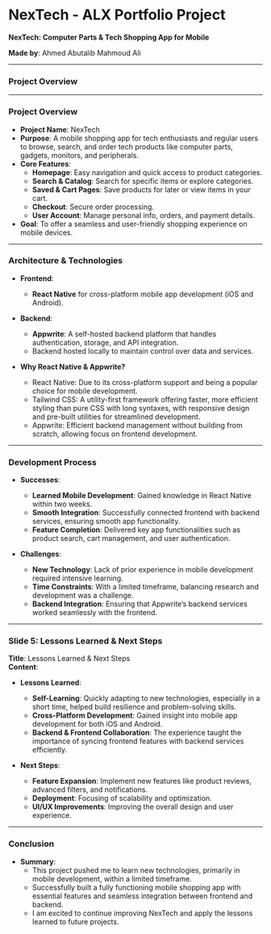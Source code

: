 


# **NexTech - ALX Portfolio Project** 
**NexTech: Computer Parts & Tech Shopping App for Mobile**

**Made by**: Ahmed Abutalib Mahmoud Ali  



---
### **Project Overview** 



---
### **Project Overview**  
- **Project Name**: NexTech  
- **Purpose**: A mobile shopping app for tech enthusiasts and regular users to browse, search, and order tech products like computer parts, gadgets, monitors, and peripherals.  
- **Core Features**:  
  - **Homepage**: Easy navigation and quick access to product categories.  
  - **Search & Catalog**: Search for specific items or explore categories.  
  - **Saved & Cart Pages**: Save products for later or view items in your cart.  
  - **Checkout**: Secure order processing.  
  - **User Account**: Manage personal info, orders, and payment details.  
- **Goal**: To offer a seamless and user-friendly shopping experience on mobile devices.  

---

### **Architecture & Technologies**  
- **Frontend**:  
  - **React Native** for cross-platform mobile app development (iOS and Android).  
- **Backend**:  
  - **Appwrite**: A self-hosted backend platform that handles authentication, storage, and API integration.  
  - Backend hosted locally to maintain control over data and services.  
  
- **Why React Native & Appwrite?**
  - React Native: Due to its cross-platform support and being a popular choice for mobile development.
  - Tailwind CSS: A utility-first framework offering faster, more efficient styling than pure CSS with long syntaxes, with responsive design and pre-built utilities for streamlined development.
  - Appwrite: Efficient backend management without building from scratch, allowing focus on frontend development.

---

### **Development Process**  
- **Successes**:  
  - **Learned Mobile Development**: Gained knowledge in React Native within two weeks.  
  - **Smooth Integration**: Successfully connected frontend with backend services, ensuring smooth app functionality.  
  - **Feature Completion**: Delivered key app functionalities such as product search, cart management, and user authentication.  

- **Challenges**:  
  - **New Technology**: Lack of prior experience in mobile development required intensive learning.  
  - **Time Constraints**: With a limited timeframe, balancing research and development was a challenge.  
  - **Backend Integration**: Ensuring that Appwrite’s backend services worked seamlessly with the frontend.  


---

### **Slide 5: Lessons Learned & Next Steps**  
**Title**: Lessons Learned & Next Steps  
**Content**:  
- **Lessons Learned**:  
  - **Self-Learning**: Quickly adapting to new technologies, especially in a short time, helped build resilience and problem-solving skills.  
  - **Cross-Platform Development**: Gained insight into mobile app development for both iOS and Android.  
  - **Backend & Frontend Collaboration**: The experience taught the importance of syncing frontend features with backend services efficiently.  
  
- **Next Steps**:  
  - **Feature Expansion**: Implement new features like product reviews, advanced filters, and notifications.  
  - **Deployment**: Focusing of scalability and optimization.  
  - **UI/UX Improvements**: Improving the overall design and user experience.

---

### **Conclusion**  
- **Summary**:  
  - This project pushed me to learn new technologies, primarily in mobile development, within a limited timeframe.  
  - Successfully built a fully functioning mobile shopping app with essential features and seamless integration between frontend and backend.  
  - I am excited to continue improving NexTech and apply the lessons learned to future projects.  
